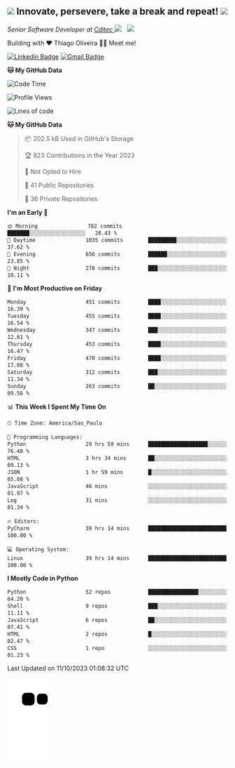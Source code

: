 <h2><img src="https://emojis.slackmojis.com/emojis/images/1531849430/4246/blob-sunglasses.gif?1531849430" width="30"/> Innovate, persevere, take a break and repeat! <img src="https://media.giphy.com/media/12oufCB0MyZ1Go/giphy.gif" width="50"></h2>
<img align='right' src="https://media.giphy.com/media/M9gbBd9nbDrOTu1Mqx/giphy.gif" width="230">
<p><em>Senior Software Developer at <a href="https://www.cditec.com.br/">Cditec
</a><img src="https://media.giphy.com/media/WUlplcMpOCEmTGBtBW/giphy.gif" width="30"> 
</em></p>



Building with ❤️ Thiago Oliveira 👋🏽 Meet me!

[![Linkedin Badge](https://img.shields.io/badge/-Thiago-blue?style=flat-square&logo=Linkedin&logoColor=white&link=https://www.linkedin.com/in/tgmarinho/)](https://www.linkedin.com/in/thiagoceconelo/) 
[![Gmail Badge](https://img.shields.io/badge/-thiceconelo@gmail.com-c14438?style=flat-square&logo=Gmail&logoColor=white&link=mailto:thiceconelo@gmail.com)](mailto:thiceconelo@gmail.com)

</em></p>

<!-- <span style="height ">
![Anurag's GitHub stats](https://github-readme-stats.vercel.app/api?username=arthurspk&show_icons=true&theme=tokyonight)
</span> -->

**🐱 My GitHub Data** 
<!--START_SECTION:waka-->
![Code Time](http://img.shields.io/badge/Code%20Time-716%20hrs%205%20mins-blue)

![Profile Views](http://img.shields.io/badge/Profile%20Views-0-blue)

![Lines of code](https://img.shields.io/badge/From%20Hello%20World%20I%27ve%20Written-3.9%20million%20lines%20of%20code-blue)

**🐱 My GitHub Data** 

> 📦 202.5 kB Used in GitHub's Storage 
 > 
> 🏆 823 Contributions in the Year 2023
 > 
> 🚫 Not Opted to Hire
 > 
> 📜 41 Public Repositories 
 > 
> 🔑 36 Private Repositories 
 > 
**I'm an Early 🐤** 

```text
🌞 Morning                782 commits         ███████░░░░░░░░░░░░░░░░░░   28.43 % 
🌆 Daytime                1035 commits        █████████░░░░░░░░░░░░░░░░   37.62 % 
🌃 Evening                656 commits         ██████░░░░░░░░░░░░░░░░░░░   23.85 % 
🌙 Night                  278 commits         ███░░░░░░░░░░░░░░░░░░░░░░   10.11 % 
```
📅 **I'm Most Productive on Friday** 

```text
Monday                   451 commits         ████░░░░░░░░░░░░░░░░░░░░░   16.39 % 
Tuesday                  455 commits         ████░░░░░░░░░░░░░░░░░░░░░   16.54 % 
Wednesday                347 commits         ███░░░░░░░░░░░░░░░░░░░░░░   12.61 % 
Thursday                 453 commits         ████░░░░░░░░░░░░░░░░░░░░░   16.47 % 
Friday                   470 commits         ████░░░░░░░░░░░░░░░░░░░░░   17.08 % 
Saturday                 312 commits         ███░░░░░░░░░░░░░░░░░░░░░░   11.34 % 
Sunday                   263 commits         ██░░░░░░░░░░░░░░░░░░░░░░░   09.56 % 
```


📊 **This Week I Spent My Time On** 

```text
🕑︎ Time Zone: America/Sao_Paulo

💬 Programming Languages: 
Python                   29 hrs 59 mins      ███████████████████░░░░░░   76.40 % 
HTML                     3 hrs 34 mins       ██░░░░░░░░░░░░░░░░░░░░░░░   09.13 % 
JSON                     1 hr 59 mins        █░░░░░░░░░░░░░░░░░░░░░░░░   05.08 % 
JavaScript               46 mins             ░░░░░░░░░░░░░░░░░░░░░░░░░   01.97 % 
Log                      31 mins             ░░░░░░░░░░░░░░░░░░░░░░░░░   01.34 % 

🔥 Editors: 
PyCharm                  39 hrs 14 mins      █████████████████████████   100.00 % 

💻 Operating System: 
Linux                    39 hrs 14 mins      █████████████████████████   100.00 % 
```

**I Mostly Code in Python** 

```text
Python                   52 repos            ████████████████░░░░░░░░░   64.20 % 
Shell                    9 repos             ███░░░░░░░░░░░░░░░░░░░░░░   11.11 % 
JavaScript               6 repos             ██░░░░░░░░░░░░░░░░░░░░░░░   07.41 % 
HTML                     2 repos             █░░░░░░░░░░░░░░░░░░░░░░░░   02.47 % 
CSS                      1 repo              ░░░░░░░░░░░░░░░░░░░░░░░░░   01.23 % 
```




 Last Updated on 11/10/2023 01:08:32 UTC
<!--END_SECTION:waka-->

![Snake animation](https://github.com/rafaballerini/rafaballerini/blob/output/github-contribution-grid-snake.svg)


<!---
ceconelo/ceconelo is a ✨ special ✨ repository because its `README.md` (this file) appears on your GitHub profile.
You can click the Preview link to take a look at your changes.
--->
